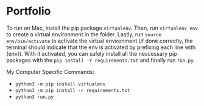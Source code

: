 # Portfolio

To run on Mac, install the pip package `virtualenv`. Then, run `virtualenv env` to create a virtual environment in the folder. Lastly, run `source env/bin/activate` to activate the virtual environment (if done correctly, the terminal should indicate that the env is activated by prefixing each line with (env)). With it activated, you can safely install all the nescessary pip packages with the `pip install -r requirements.txt` and finally run `run.py`.

My Computer Specific Commands:

- `python3 -m pip install virtualenv`
- `python3 -m pip install -r requirements.txt`
- `python3 run.py`
